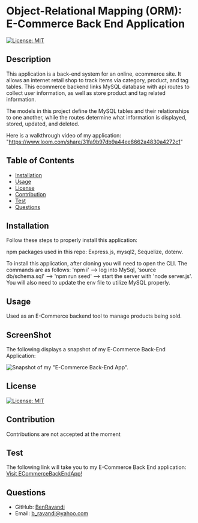 
  
  # Object-Relational Mapping (ORM): E-Commerce Back End Application

  [![License: MIT](https://img.shields.io/badge/License-MIT-yellow.svg)](https://opensource.org/licenses/MIT)

  ## Description
  This application is a back-end system for an online, ecommerce site. It allows an internet retail shop to track items via category, product, and tag tables. This ecommerce backend links MySQL database with api routes to collect user information, as well as store product and tag related information.

  The models in this project define the MySQL tables and their relationships to one another, while the routes determine what information is displayed, stored, updated, and deleted.

Here is a walkthrough video of my application: "https://www.loom.com/share/31fa9b97db9a44ee8662a4830a4272c1"

  
  ## Table of Contents
  - [Installation](#installation)
  - [Usage](#usage)
  - [License](#license)
  - [Contribution](#contribution)
  - [Test](#test)
  - [Questions](#questions)
  

  ## Installation
  Follow these steps to properly install this application:

  npm packages used in this repo: Express.js, mysql2, Sequelize, dotenv.

  To install this application, after cloning you will need to open the CLI. The commands are as follows: 'npm i' --> log into MySql, 'source db/schema.sql' --> 'npm run seed' --> start the server with 'node server.js'. You will also need to update the env file to utilize MySQL properly.

  ## Usage
   Used as an E-Commerce backend tool to manage products being sold. 

   ## ScreenShot
   The following displays a snapshot of my E-Commerce Back-End Application:

![Snapshot of my "E-Commerce Back-End App".](../Assets/Screenshot%202024-05-06%20161443.png?raw=true>)

  ## License
  [![License: MIT](https://img.shields.io/badge/License-MIT-yellow.svg)](https://opensource.org/licenses/MIT)



  ## Contribution
  Contributions are not accepted at the moment

  ## Test
  The following link will take you to my E-Commerce Back End application: <br>
 <a href="https://www.loom.com/share/31fa9b97db9a44ee8662a4830a4272c11">Visit ECommerceBackEndApp!</a>

  ## Questions
  - GitHub: [BenRavandi](https://github.com/BenRavandi)
  - Email: b_ravandi@yahoo.com
    
